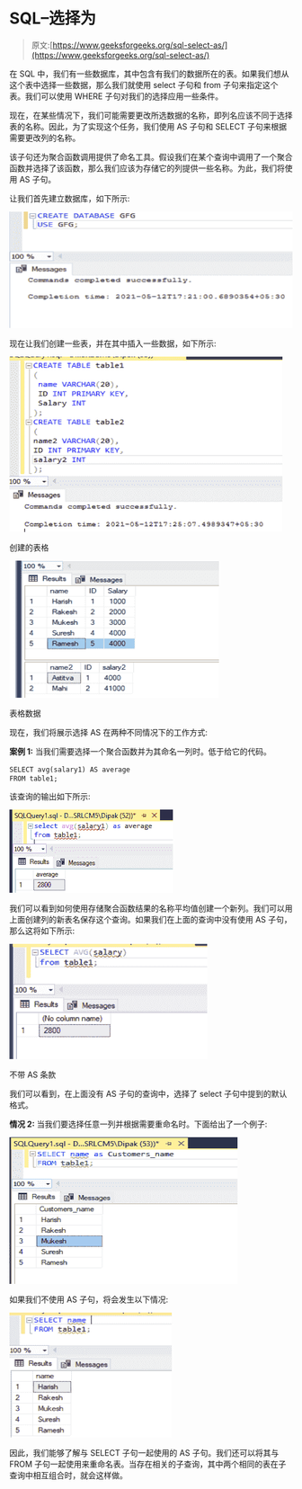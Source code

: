 # SQL–选择为

> 原文:[https://www.geeksforgeeks.org/sql-select-as/](https://www.geeksforgeeks.org/sql-select-as/)

在 SQL 中，我们有一些数据库，其中包含有我们的数据所在的表。如果我们想从这个表中选择一些数据，那么我们就使用 select 子句和 from 子句来指定这个表。我们可以使用 WHERE 子句对我们的选择应用一些条件。

现在，在某些情况下，我们可能需要更改所选数据的名称，即列名应该不同于选择表的名称。因此，为了实现这个任务，我们使用 AS 子句和 SELECT 子句来根据需要更改列的名称。

该子句还为聚合函数调用提供了命名工具。假设我们在某个查询中调用了一个聚合函数并选择了该函数，那么我们应该为存储它的列提供一些名称。为此，我们将使用 AS 子句。

让我们首先建立数据库，如下所示:

![](img/9899ac09df9dbe958467eb744e1b1aae.png)

现在让我们创建一些表，并在其中插入一些数据，如下所示:

![](img/1228198d314245d6064b44741685ace4.png)

创建的表格

![](img/93a89f495d2b3c65531eaedef68b3334.png)

表格数据

现在，我们将展示选择 AS 在两种不同情况下的工作方式:

**案例 1:** 当我们需要选择一个聚合函数并为其命名一列时。低于给它的代码。

```
SELECT avg(salary1) AS average
FROM table1;
```

该查询的输出如下所示:

![](img/2a6d0790c2a4309705360ae58068c871.png)

我们可以看到如何使用存储聚合函数结果的名称平均值创建一个新列。我们可以用上面创建列的新表名保存这个查询。如果我们在上面的查询中没有使用 AS 子句，那么这将如下所示:

![](img/c195fec3362d843795ab6e9eb5e95751.png)

不带 AS 条款

我们可以看到，在上面没有 AS 子句的查询中，选择了 select 子句中提到的默认格式。

**情况 2:** 当我们要选择任意一列并根据需要重命名时。下面给出了一个例子:

![](img/9a23a04b0a870ed56a0fe2ca624a9c0c.png)

如果我们不使用 AS 子句，将会发生以下情况:

![](img/af5e49c9873b2d11726ad47a3caaa8fd.png)

因此，我们能够了解与 SELECT 子句一起使用的 AS 子句。我们还可以将其与 FROM 子句一起使用来重命名表。当存在相关的子查询，其中两个相同的表在子查询中相互组合时，就会这样做。